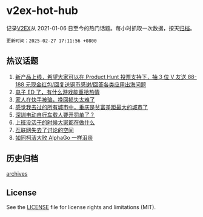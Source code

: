 # v2ex-hot-hub

 记录[V2EX](https://www.v2ex.com/)从 2021-01-06 日至今的热门话题。每小时抓取一次数据，按天[归档](archives)。

`更新时间：2025-02-27 17:11:56 +0800`

## 热议话题

1. [新产品上线，希望大家可以在 Product Hunt 投票支持下，抽 3 位 V 友送 88-188 元现金红包/回复送铜币感谢/回答各类应用出海问题](https://www.v2ex.com/t/1114522)
1. [电子 ED 了，有什么游戏能重拾热情](https://www.v2ex.com/t/1114559)
1. [家人在快手被骗，挽回损失太难了](https://www.v2ex.com/t/1114549)
1. [感觉我去过的所有城市中，重庆是贫富差距最大的城市了](https://www.v2ex.com/t/1114529)
1. [深圳电动自行车载人要开罚单了？](https://www.v2ex.com/t/1114494)
1. [上班没活干的时候大家都在做什么](https://www.v2ex.com/t/1114504)
1. [互联网失去了讨论的空间](https://www.v2ex.com/t/1114455)
1. [如同柯洁大败 AlphaGo 一样沮丧](https://www.v2ex.com/t/1114503)

## 历史归档

[archives](archives)

## License

See the [LICENSE](LICENSE) file for license rights and limitations (MIT).
